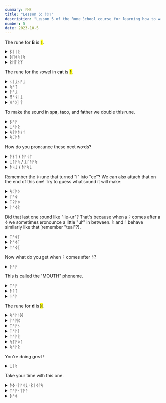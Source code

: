 ```yaml
---
summary: ᚫᛞᛒ
title: "Lesson 5: ᚫᛞᛒ"
description: "Lesson 5 of the Rune School course for learning how to write Modern English with the Anglo-Saxon futhorc"
number: 5
date: 2023-10-5
---
```


The rune for <strong>B</strong> is <mark>ᛒ</mark>.

<details>
    <summary>ᛒᛁᛁᚱ</summary>
    <p>beer</p>
</details>

<details>
    <summary>ᛒᛖᛄᛋᛁᛋ</summary>
    <p>basis</p>
</details>

<details>
    <summary>ᛒᛖᛖᚱᛉ</summary>
    <p>bears / bares</p>
</details>

The rune for the vowel in c<strong>a</strong>t is <mark>ᚫ</mark>.

<details>
    <summary>ᚾᛁᛣᚾᚫᛣ</summary>
    <p>nicknack</p>
</details>

<details>
    <summary>ᛋᚫᛏ</summary>
    <p>sat</p>
</details>

<details>
    <summary>ᚹᚫᛣ</summary>
    <p>whack</p>
</details>

<details>
    <summary>ᛗᚫᚾᛁᛣ</summary>
    <p>manic</p>
</details>

<details>
    <summary>ᚸᚫᚷᛁᛏ</summary>
    <p>gadget</p>
</details>

To make the sound in sp<strong>a</strong>, t<strong>a</strong>co, and f<strong>a</strong>ther we double this rune.

<details>
    <summary>ᛒᚫᚫ</summary>
    <p>baa 🐑</p>
</details>

<details>
    <summary>ᛣᚫᚫᚱ</summary>
    <p>car</p>
</details>

<details>
    <summary>ᛋᛏᚫᚫᚱᛏ</summary>
    <p>start</p>
</details>

<details>
    <summary>ᛋᛈᚫᚫ</summary>
    <p>spa</p>
</details>

How do you pronounce these next words?

<details>
    <summary>ᚫᚾᛏ / ᚫᚫᚾᛏ</summary>
    <p>aunt</p>
</details>

<details>
    <summary>ᛣᛚᚫᛋ / ᛣᛚᚫᚫᛋ</summary>
    <p>class</p>
</details>

<details>
    <summary>ᚫᛋᛣ / ᚫᚫᛋᛣ</summary>
    <p>ask</p>
</details>

Remember the ᛄ rune that turned "i" into "ee"? We can also attach that on the end of this one! Try to guess what sound it will make:

<details>
    <summary>ᛋᛈᚫᛄ</summary>
    <p>spy</p>
</details>

<details>
    <summary>ᛚᚫᛄ</summary>
    <p>lie</p>
</details>

<details>
    <summary>ᛏᚱᚫᛄ</summary>
    <p>try</p>
</details>

<details>
    <summary>ᛚᚫᛄᚱ</summary>
    <p>liar / lyre</p>
</details>

Did that last one sound like "lie-ur"? That's because when a ᚱ comes after a ᛄ we sometimes pronounce a little "uh" in between. ᚱ and ᛚ behave similarly like that (remember "teal"?).

<details>
    <summary>ᛏᚫᛄᛚ</summary>
    <p>tile</p>
</details>

<details>
    <summary>ᚹᚫᛄᛏ</summary>
    <p>white</p>
</details>

<details>
    <summary>ᛏᚫᛄᛈ</summary>
    <p>type</p>
</details>

Now what do you get when ᚹ comes after ᚫ?

<details>
    <summary>ᚹᚫᚹ</summary>
    <p>wow</p>
</details>

This is called the "MOUTH" phoneme.

<details>
    <summary>ᛏᚫᚹ</summary>
    <p>tao / tau</p>
</details>

<details>
    <summary>ᚫᚹᛏ</summary>
    <p>out</p>
</details>

<details>
    <summary>ᚾᚫᚹ</summary>
    <p>now</p>
</details>

The rune for <strong>d</strong> is <mark>ᛞ</mark>.

<details>
    <summary>ᛋᚫᚹᚾᛞ</summary>
    <p>sound</p>
</details>

<details>
    <summary>ᛚᚫᚹᛞ</summary>
    <p>loud</p>
</details>

<details>
    <summary>ᛏᚫᚹᚾ</summary>
    <p>town</p>
</details>

<details>
    <summary>ᛏᚫᚹᛚ</summary>
    <p>towel</p>
</details>

<details>
    <summary>ᛏᚫᚹᚱ</summary>
    <p>tower</p>
</details>

<details>
    <summary>ᛋᛏᚫᛄᛚ</summary>
    <p>style</p>
</details>

<details>
    <summary>ᛋᚫᚹᚱ</summary>
    <p>sour</p>
</details>

You're doing great!

<details>
    <summary>ᛣᛁᛋ</summary>
    <p>kiss 😘</p>
</details>

Take your time with this one.

<details>
    <summary>ᚫᛄ᛫​ᛚᚫᛄᛣ᛫​ᛒᛁᛄᛏᛋ</summary>
    <p>I like beets</p>
</details>

<details>
    <summary>ᛏᚫᚫ᛫​ᛏᚫᚫ</summary>
    <p>ta ta 👋</p>
</details>

<details>
    <summary>ᛒᚫᛄ</summary>
    <p>bye 👋</p>
</details>
